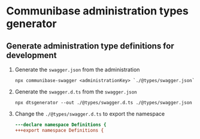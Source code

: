 # Communibase administration types generator

## Generate administration type definitions for development

1.  Generate the `swagger.json` from the administration

        npx communibase-swagger <administrationKey> `./@types/swagger.json`

2.  Generate the `swagger.d.ts` from the `swagger.json`

        npx dtsgenerator --out ./@types/swagger.d.ts ./@types/swagger.json

3.  Change the `./@types/swagger.d.ts` to export the namespace
    ```diff
    ---declare namespace Definitions {
    +++export namespace Definitions {
    ```